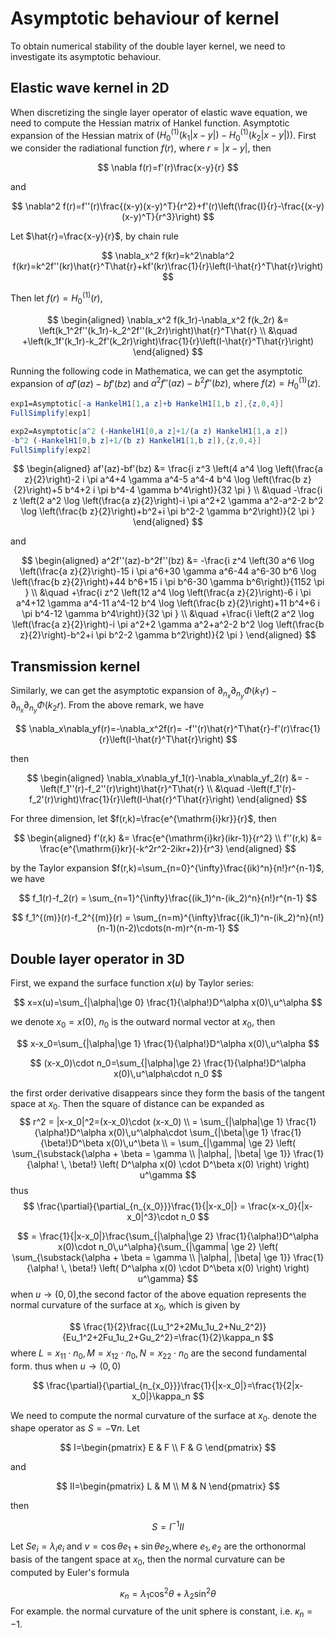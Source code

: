 # Asymptotic behaviour of kernel
To obtain numerical stability of the double layer kernel, we need to investigate its asymptotic behaviour.

## Elastic wave kernel in 2D
When discretizing the single layer operator of elastic wave equation, we need to compute the Hessian matrix of Hankel function. Asymptotic expansion of the Hessian matrix of $(H_0^{(1)}(k_1|x-y|)-H_0^{(1)}(k_2|x-y|))$.
    First we consider the radiational function $f(r)$, where $r=|x-y|$, then

$$
\nabla f(r)=f'(r)\frac{x-y}{r}
$$

and

$$
\nabla^2 f(r)=f''(r)\frac{(x-y)(x-y)^T}{r^2}+f'(r)\left(\frac{I}{r}-\frac{(x-y)(x-y)^T}{r^3}\right)
$$

Let $\hat{r}=\frac{x-y}{r}$, by chain rule

$$
\nabla_x^2 f(kr)=k^2\nabla^2 f(kr)=k^2f''(kr)\hat{r}^T\hat{r}+kf'(kr)\frac{1}{r}\left(I-\hat{r}^T\hat{r}\right)
$$

Then let $f(r)=H_0^{(1)}(r)$,

$$
\begin{aligned}
\nabla_x^2 f(k_1r)-\nabla_x^2 f(k_2r) &= \left(k_1^2f''(k_1r)-k_2^2f''(k_2r)\right)\hat{r}^T\hat{r} \\
&\quad +\left(k_1f'(k_1r)-k_2f'(k_2r)\right)\frac{1}{r}\left(I-\hat{r}^T\hat{r}\right)
\end{aligned}
$$

Running the following code in Mathematica, we can get the asymptotic expansion of $af'(az)-bf'(bz)$ and $a^2f''(az)-b^2f''(bz)$, where $f(z)=H_0^{(1)}(z)$.

```mathematica
exp1=Asymptotic[-a HankelH1[1,a z]+b HankelH1[1,b z],{z,0,4}]
FullSimplify[exp1]
```

```mathematica
exp2=Asymptotic[a^2 (-HankelH1[0,a z]+1/(a z) HankelH1[1,a z])
-b^2 (-HankelH1[0,b z]+1/(b z) HankelH1[1,b z]),{z,0,4}]
FullSimplify[exp2]
```

$$
\begin{aligned}
af'(az)-bf'(bz) &= \frac{i z^3 \left(4 a^4 \log \left(\frac{a z}{2}\right)-2 i \pi  a^4+4 \gamma  a^4-5 a^4-4 b^4 \log \left(\frac{b z}{2}\right)+5 b^4+2 i \pi  b^4-4 \gamma  b^4\right)}{32 \pi } \\
&\quad -\frac{i z \left(2 a^2 \log \left(\frac{a z}{2}\right)-i \pi  a^2+2 \gamma  a^2-a^2-2 b^2 \log \left(\frac{b z}{2}\right)+b^2+i \pi  b^2-2 \gamma  b^2\right)}{2 \pi }
\end{aligned}
$$

and

$$
\begin{aligned}
a^2f''(az)-b^2f''(bz) &= -\frac{i z^4 \left(30 a^6 \log \left(\frac{a z}{2}\right)-15 i \pi  a^6+30 \gamma  a^6-44 a^6-30 b^6 \log \left(\frac{b z}{2}\right)+44 b^6+15 i \pi  b^6-30 \gamma  b^6\right)}{1152 \pi } \\
&\quad +\frac{i z^2 \left(12 a^4 \log \left(\frac{a z}{2}\right)-6 i \pi  a^4+12 \gamma  a^4-11 a^4-12 b^4 \log \left(\frac{b z}{2}\right)+11 b^4+6 i \pi  b^4-12 \gamma  b^4\right)}{32 \pi } \\
&\quad +\frac{i \left(2 a^2 \log \left(\frac{a z}{2}\right)-i \pi  a^2+2 \gamma  a^2+a^2-2 b^2 \log \left(\frac{b z}{2}\right)-b^2+i \pi  b^2-2 \gamma  b^2\right)}{2 \pi }
\end{aligned}
$$

## Transmission kernel
Similarly, we can get the asymptotic expansion of $\partial_{n_x}\partial_{n_y}\Phi(k_1 r)-\partial_{n_x}\partial_{n_y}\Phi(k_2 r)$. From the above remark, we have

$$
\nabla_x\nabla_yf(r)=-\nabla_x^2f(r)= -f''(r)\hat{r}^T\hat{r}-f'(r)\frac{1}{r}\left(I-\hat{r}^T\hat{r}\right)
$$

then

$$
\begin{aligned}
\nabla_x\nabla_yf_1(r)-\nabla_x\nabla_yf_2(r) &= -\left(f_1''(r)-f_2''(r)\right)\hat{r}^T\hat{r} \\
&\quad -\left(f_1'(r)-f_2'(r)\right)\frac{1}{r}\left(I-\hat{r}^T\hat{r}\right)
\end{aligned}
$$

For three dimension, let $f(r,k)=\frac{e^{\mathrm{i}kr}}{r}$, then

$$
\begin{aligned}
f'(r,k) &= \frac{e^{\mathrm{i}kr}(ikr-1)}{r^2} \\
f''(r,k) &= \frac{e^{\mathrm{i}kr}(-k^2r^2-2ikr+2)}{r^3}
\end{aligned}
$$

by the Taylor expansion $f(r,k)=\sum_{n=0}^{\infty}\frac{(ik)^n}{n!}r^{n-1}$, we have

$$
f_1(r)-f_2(r) = \sum_{n=1}^{\infty}\frac{(ik_1)^n-(ik_2)^n}{n!}r^{n-1}
$$

$$
f_1^{(m)}(r)-f_2^{(m)}(r) = \sum_{n=m}^{\infty}\frac{(ik_1)^n-(ik_2)^n}{n!}(n-1)(n-2)\cdots(n-m)r^{n-m-1}
$$


## Double layer operator in 3D
First, we expand the surface function $x(u)$ by Taylor series:

$$
x=x(u)=\sum_{|\alpha|\ge 0} \frac{1}{\alpha!}D^\alpha x(0)\,u^\alpha
$$

we denote $x_0=x(0)$, $n_0$ is the outward normal vector at $x_0$, then

$$
x-x_0=\sum_{|\alpha|\ge 1} \frac{1}{\alpha!}D^\alpha x(0)\,u^\alpha
$$

$$
(x-x_0)\cdot n_0=\sum_{|\alpha|\ge 2} \frac{1}{\alpha!}D^\alpha x(0)\,u^\alpha\cdot n_0
$$

the first order derivative disappears since they form the basis of the tangent space at $x_0$. Then the square of distance can be expanded as
$$
r^2 = |x-x_0|^2=(x-x_0)\cdot (x-x_0) \\
= \sum_{|\alpha|\ge 1} \frac{1}{\alpha!}D^\alpha x(0)\,u^\alpha\cdot \sum_{|\beta|\ge 1} \frac{1}{\beta!}D^\beta x(0)\,u^\beta \\
= \sum_{|\gamma| \ge 2} \left( \sum_{\substack{\alpha + \beta = \gamma \\ |\alpha|, |\beta| \ge 1}} \frac{1}{\alpha! \, \beta!} \left( D^\alpha x(0) \cdot D^\beta x(0) \right) \right) u^\gamma
$$
thus
$$
\frac{\partial}{\partial_{n_{x_0}}}\frac{1}{|x-x_0|} = \frac{x-x_0}{|x-x_0|^3}\cdot n_0
$$

$$
= \frac{1}{|x-x_0|}\frac{\sum_{|\alpha|\ge 2} \frac{1}{\alpha!}D^\alpha x(0)\cdot n_0\,u^\alpha}{\sum_{|\gamma| \ge 2} \left( \sum_{\substack{\alpha + \beta = \gamma \\ |\alpha|, |\beta| \ge 1}} \frac{1}{\alpha! \, \beta!} \left( D^\alpha x(0) \cdot D^\beta x(0) \right) \right) u^\gamma}
$$
when $u\to (0,0)$,the second factor of the above equation represents the normal curvature of the surface at $x_0$, which is given by

$$
\frac{1}{2}\frac{(Lu_1^2+2Mu_1u_2+Nu_2^2)}{Eu_1^2+2Fu_1u_2+Gu_2^2}=\frac{1}{2}\kappa_n
$$
where $L=x_{11}\cdot n_0,M=x_{12}\cdot n_0,N=x_{22}\cdot n_0$ are the second fundamental form.
thus when $u\to (0,0)$

$$
\frac{\partial}{\partial_{n_{x_0}}}\frac{1}{|x-x_0|}=\frac{1}{2|x-x_0|}\kappa_n
$$

We need to compute the normal curvature of the surface at $x_0$.
denote the shape operator as $S=-\nabla n$.
Let

$$
I=\begin{pmatrix}
    E & F \\
    F & G
\end{pmatrix}
$$

and

$$
II=\begin{pmatrix}
    L & M \\
    M & N
\end{pmatrix}
$$

then

$$
S=I^{-1}II
$$

Let $Se_i=\lambda_ie_i$ and $v=\cos\theta e_1+\sin\theta e_2$,where $e_1,e_2$ are the orthonormal basis of the tangent space at $x_0$, then the normal curvature can be computed by Euler's formula

$$
\kappa_n=\lambda_1\cos^2\theta+\lambda_2\sin^2\theta
$$
For example. the normal curvature of the unit sphere is constant, i.e. $\kappa_n=-1$.
